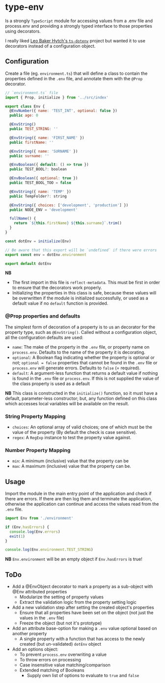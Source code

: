 # type-env

Is a strongly `TypeScript` module for accessing values from a .env file and process.env and providing a strongly typed
interface to those properties using decorators.

I really liked [Leo Baker Hytch's `ts-dotenv`](https://github.com/LeoBakerHytch/ts-dotenv) project but wanted it to use
decorators instead of a configuration object.

## Configuration

Create a file (eg. `environment.ts`) that will define a class to contain the properties defined in the `.env` file, and
annotate them with the `@Prop` decorator.

```js
// `environment.ts` file
import { Prop, initialize } from '../src/index'

export class Env {
  @EnvNumber({ name: 'TEST_INT', optional: false })
  public age: 0

  @EnvString()
  public TEST_STRING: ''

  @EnvString({ name: 'FIRST_NAME' })
  public firstName: ''

  @EnvString({ name: 'SURNAME' })
  public surname: ''

  @EnvBoolean({ default: () => true })
  public TEST_BOOL?: boolean

  @EnvBoolean({ optional: true })
  public TEST_BOOL_TOO = false

  @EnvString({ name: 'TEMP' })
  public TempFolder?: string

  @EnvString({ choices: ['development', 'production'] })
  public NODE_ENV = 'development'

  fullName() {
    return `${this.firstName} ${this.surname}`.trim()
  }
}

const dotEnv = initialize(Env)

// Be aware that this export will be `undefined` if there were errors
export const env = dotEnv.environment

export default dotEnv
```

**NB**

- The first import in this file is `reflect-metadata`. This must be first in order to ensure that the decorators work
  properly.
- Initializing the properties in this class is safe, because these values will be overwritten if the module is
  initialized successfully, or used as a default value if no `default` function is provided.

### @Prop properties and defaults

The simplest form of decoration of a property is to us an decorator for the property type, such as `@EnvString()`.
Called without a configuration object, all the configuration defaults are used:

- `name`: The make of the property in the `.env` file, or property name on `process.env`. Defaults to the name of the
  property it is decorating.
- `optional`: A Boolean flag indicating whether the property is optional or not; `optional = false` properties that
  cannot be found in the `.env` file or `process.env` will generate errors. Defaults to `false` (= required).
- `default`: A argument-less function that returns a default value if nothing is found in the `.env` file or
  `process.env`. If this is not supplied the value of the class property is used as a default

**NB** This class is constructed in the `initialize()` function, so it must have a default, parameter-less constructor;
but, any function defined on this class which accesses local variables will be available on the result.

### String Property Mapping

- `choices`: An optional array of valid choices; one of which must be the value of the property (By default the check is
  case sensitive).
- `regex`: A `RegExp` instance to test the property value against.

### Number Property Mapping

- `min`: A minimum (inclusive) value that the property can be
- `max`: A maximum (inclusive) value that the property can be.

## Usage

Import the module in the main entry point of the application and check if there are errors. If there are then log them
and terminate the application, otherwise the application can continue and access the values read from the `.env` file.

```js
import Env from './environment'

if (Env.hasErrors) {
  console.log(Env.errors)
  exit(1)
}

console.log(Env.environment.TEST_STRING)
```

**NB** `Env.environment` will be an empty object if `Env.hasErrors` is true!

## ToDo

- Add a @EnvObject decorator to mark a property as a sub-object with @Env attributed properties
  - Modularize the setting of property values
  - Extract the validation logic from the property setting logic
- Add a new validation step after setting the created object's properties
  - Ensure that all properties have been set on the object (not just the values in the `.env` file)
  - Freeze the object (but not it's prototype)
- Add an attribute base-option for making a `.env` value optional based on another property
  - A single property with a function that has access to the newly created (but un-validated) `dotEnv` object
- Add an options object:
  - To prevent `process.env` overwriting a value
  - To throw errors on processing
  - Case insensitive value matching/comparison
  - Extended matching of Booleans
    - Supply own list of options to evaluate to `true` and `false`
